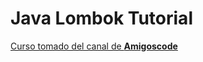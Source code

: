 # Java Lombok Tutorial
[Curso tomado del canal de **Amigoscode**](https://www.youtube.com/watch?v=z7bsNF2Dtf0)

